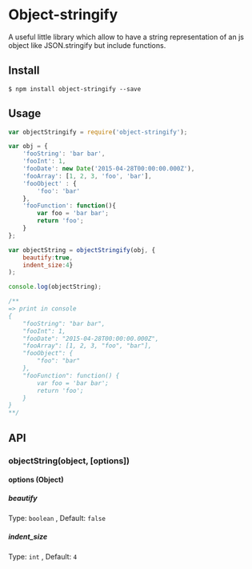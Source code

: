 # Object-stringify

A useful little library which allow to have a string representation of an js object like JSON.stringify but include functions.

## Install
```shell
$ npm install object-stringify --save
```

## Usage

```js
var objectStringify = require('object-stringify');

var obj = {
    'fooString': 'bar bar',
    'fooInt': 1,
    'fooDate': new Date('2015-04-28T00:00:00.000Z'),
    'fooArray': [1, 2, 3, 'foo', 'bar'],
    'fooObject' : {
        'foo': 'bar'
    },
    'fooFunction': function(){
        var foo = 'bar bar';
        return 'foo';
    }
};

var objectString = objectStringify(obj, {
    beautify:true, 
    indent_size:4}
);

console.log(objectString);

/**
=> print in console
{
    "fooString": "bar bar",
    "fooInt": 1,
    "fooDate": "2015-04-28T00:00:00.000Z",
    "fooArray": [1, 2, 3, "foo", "bar"],
    "fooObject": {
        "foo": "bar"
    },
    "fooFunction": function() {
        var foo = 'bar bar';
        return 'foo';
    }
}
**/
```

## API
### objectString(object, [options])
#### options (Object)
##### beautify
Type: `boolean` , Default: `false`
##### indent_size
Type: `int` ,  Default: `4`
